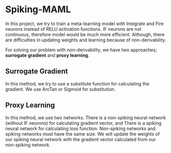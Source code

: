 # Spiking-MAML

In this project, we try to train a meta-learning model with Integrate and Fire neurons instead of RELU activation functions.
IF neurons are not continuous, therefore model would be much more efficient. Although, there are difficulties in updating weights and learning because of non-derivability.

For solving our problem with non-derivability, we have two approaches; **surrogate gradient** and **proxy learning**.

## Surrogate Gradient

In this method, we try to use a substitute function for calculating the gradient. We use ArcTan or Sigmoid for substitution.

## Proxy Learning

In this method, we use two networks. There is a non-spiking neural network (without IF neurons) for calculating gradient vector, and There is a spiking neural network for calculating loss function. Non-spiking networks and spiking networks must have the same size. We will update the weights of our spiking neural network with the gradient vector calculated from our non-spiking network. 
